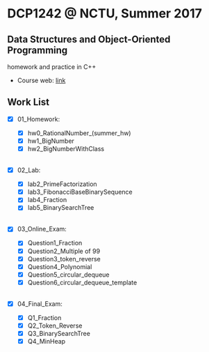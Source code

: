 # DCP1242 @ NCTU, Summer 2017
## Data Structures and Object-Oriented Programming
homework and practice in C++

* Course web: [link](https://summercourse.nctu.edu.tw/SYS_CrsOutLineEditShow.aspx?Acy=105&Sem=X&classNo=1024) 


## Work List

- [x] 01_Homework:    
    - [x] hw0_RationalNumber_(summer_hw)
    - [x] hw1_BigNumber
    - [x] hw2_BigNumberWithClass 
    </br>
- [x] 02_Lab:    
    - [x] lab2_PrimeFactorization
    - [x] lab3_FibonacciBaseBinarySequence
    - [x] lab4_Fraction
    - [x] lab5_BinarySearchTree 
    </br>
- [x] 03_Online_Exam:    
    - [x] Question1_Fraction
    - [x] Question2_Multiple of 99
    - [x] Question3_token_reverse
    - [x] Question4_Polynomial
    - [x] Question5_circular_dequeue
    - [x] Question6_circular_dequeue_template 
    </br>
- [x] 04_Final_Exam:    
    - [x] Q1_Fraction
    - [x] Q2_Token_Reverse
    - [x] Q3_BinarySearchTree
    - [x] Q4_MinHeap 
    </br>
    
    
